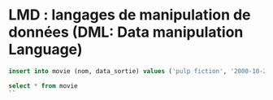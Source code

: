 # LMD : langages de manipulation de données (DML: Data manipulation Language)

```sql
insert into movie (nom, data_sortie) values ('pulp fiction', '2000-10-23')

```

````sql
select * from movie
``